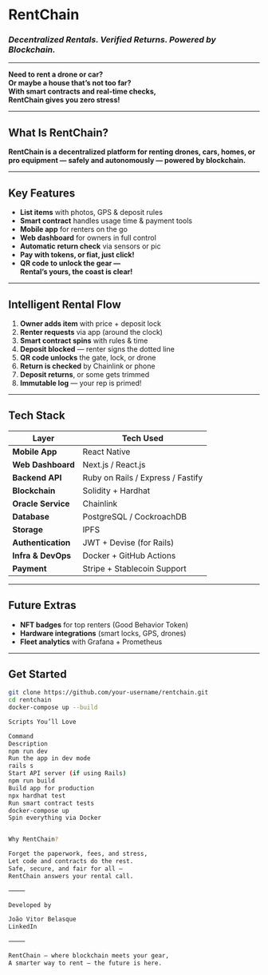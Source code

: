 # RentChain  
### *Decentralized Rentals. Verified Returns. Powered by Blockchain.*

---

**Need to rent a drone or car?  
Or maybe a house that’s not too far?  
With smart contracts and real-time checks,  
RentChain gives you zero stress!**

---

## What Is RentChain?

**RentChain is a decentralized platform for renting drones, cars, homes, or pro equipment — safely and autonomously — powered by blockchain.**

---

## Key Features

- **List items** with photos, GPS & deposit rules  
- **Smart contract** handles usage time & payment tools  
- **Mobile app** for renters on the go  
- **Web dashboard** for owners in full control  
- **Automatic return check** via sensors or pic  
- **Pay with tokens, or fiat, just click!**  
- **QR code to unlock the gear —  
  Rental’s yours, the coast is clear!**

---

## Intelligent Rental Flow

1. **Owner adds item** with price + deposit lock  
2. **Renter requests** via app (around the clock)  
3. **Smart contract spins** with rules & time  
4. **Deposit blocked** — renter signs the dotted line  
5. **QR code unlocks** the gate, lock, or drone  
6. **Return is checked** by Chainlink or phone  
7. **Deposit returns**, or some gets trimmed  
8. **Immutable log** — your rep is primed!

---

## Tech Stack

| Layer                | Tech Used                        |
|----------------------|----------------------------------|
| **Mobile App**       | React Native                     |
| **Web Dashboard**    | Next.js / React.js               |
| **Backend API**      | Ruby on Rails / Express / Fastify|
| **Blockchain**       | Solidity + Hardhat               |
| **Oracle Service**   | Chainlink                        |
| **Database**         | PostgreSQL / CockroachDB         |
| **Storage**          | IPFS                             |
| **Authentication**   | JWT + Devise (for Rails)         |
| **Infra & DevOps**   | Docker + GitHub Actions          |
| **Payment**          | Stripe + Stablecoin Support      |

---

## Future Extras

- **NFT badges** for top renters (Good Behavior Token)  
- **Hardware integrations** (smart locks, GPS, drones)  
- **Fleet analytics** with Grafana + Prometheus  

---

## Get Started

```bash
git clone https://github.com/your-username/rentchain.git
cd rentchain
docker-compose up --build

Scripts You’ll Love

Command
Description
npm run dev
Run the app in dev mode
rails s
Start API server (if using Rails)
npm run build
Build app for production
npx hardhat test
Run smart contract tests
docker-compose up
Spin everything via Docker


Why RentChain?

Forget the paperwork, fees, and stress,
Let code and contracts do the rest.
Safe, secure, and fair for all —
RentChain answers your rental call.

⸻

Developed by

João Vitor Belasque
LinkedIn

⸻

RentChain — where blockchain meets your gear,
A smarter way to rent — the future is here.